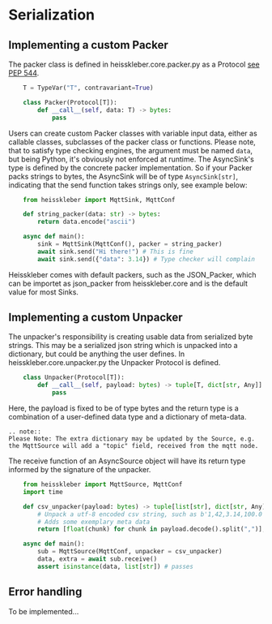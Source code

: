 # Serialization

## Implementing a custom Packer

The packer class is defined in heisskleber.core.packer.py as a Protocol [see PEP 544](https://peps.python.org/pep-0544/).

```python
    T = TypeVar("T", contravariant=True)

    class Packer(Protocol[T]):
        def __call__(self, data: T) -> bytes:
            pass
```

Users can create custom Packer classes with variable input data, either as callable classes, subclasses of the packer class or functions.
Please note, that to satisfy type checking engines, the argument must be named `data`, but being Python, it's obviously not enforced at runtime.
The AsyncSink's type is defined by the concrete packer implementation. So if your Packer packs strings to bytes, the AsyncSink will be of type `AsyncSink[str]`,
indicating that the send function takes strings only, see example below:

```python
    from heisskleber import MqttSink, MqttConf

    def string_packer(data: str) -> bytes:
        return data.encode("ascii")

    async def main():
        sink = MqttSink(MqttConf(), packer = string_packer)
        await sink.send("Hi there!") # This is fine
        await sink.send({"data": 3.14}) # Type checker will complain
```

Heisskleber comes with default packers, such as the JSON_Packer, which can be importet as json_packer from heisskleber.core and is the default value for most Sinks.

## Implementing a custom Unpacker

The unpacker's responsibility is creating usable data from serialized byte strings.
This may be a serialized json string which is unpacked into a dictionary, but could be anything the user defines.
In heisskleber.core.unpacker.py the Unpacker Protocol is defined.

```python
    class Unpacker(Protocol[T]):
        def __call__(self, payload: bytes) -> tuple[T, dict[str, Any]]:
            pass
```

Here, the payload is fixed to be of type bytes and the return type is a combination of a user-defined data type and a dictionary of meta-data.

```{eval-rst}
.. note::
Please Note: The extra dictionary may be updated by the Source, e.g. the MqttSource will add a "topic" field, received from the mqtt node.
```

The receive function of an AsyncSource object will have its return type informed by the signature of the unpacker.

```python
    from heisskleber import MqttSource, MqttConf
    import time

    def csv_unpacker(payload: bytes) -> tuple[list[str], dict[str, Any]]:
        # Unpack a utf-8 encoded csv string, such as b'1,42,3.14,100.0' to [1.0, 42.0, 3.14, 100.0]
        # Adds some exemplary meta data
        return [float(chunk) for chunk in payload.decode().split(",")], {"processed_at": time.time()}

    async def main():
        sub = MqttSource(MqttConf, unpacker = csv_unpacker)
        data, extra = await sub.receive()
        assert isinstance(data, list[str]) # passes
```

## Error handling

To be implemented...
